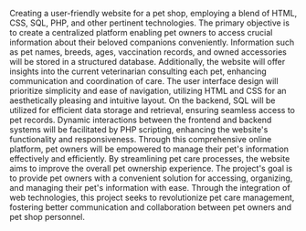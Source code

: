 Creating a user-friendly website for a pet shop, employing a blend of HTML, CSS, SQL, PHP, and other pertinent technologies. The primary objective is to create a centralized platform enabling pet owners to access crucial information about their beloved companions conveniently. Information such as pet names, breeds, ages, vaccination records, and owned accessories will be stored in a structured database. Additionally, the website will offer insights into the current veterinarian consulting each pet, enhancing communication and coordination of care. The user interface design will prioritize simplicity and ease of navigation, utilizing HTML and CSS for an aesthetically pleasing and intuitive layout. On the backend, SQL will be utilized for efficient data storage and retrieval, ensuring seamless access to pet records. Dynamic interactions between the frontend and backend systems will be facilitated by PHP scripting, enhancing the website's functionality and responsiveness. Through this comprehensive online platform, pet owners will be empowered to manage their pet's information effectively and efficiently. By streamlining pet care processes, the website aims to improve the overall pet ownership experience. The project's goal is to provide pet owners with a convenient solution for accessing, organizing, and managing their pet's information with ease. Through the integration of web technologies, this project seeks to revolutionize pet care management, fostering better communication and collaboration between pet owners and pet shop personnel.
